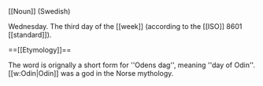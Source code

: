 [[Noun]] (Swedish)

Wednesday. The third day of the [[week]] (according to the [[ISO]] 8601 [[standard]]).

==[[Etymology]]==

The word is orignally a short form for ''Odens dag'', meaning ''day of Odin''. [[w:Odin|Odin]] was a god in the Norse mythology.
